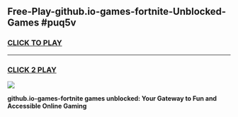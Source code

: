 
## Free-Play-github.io-games-fortnite-Unblocked-Games #puq5v
<h3>
<a href="https://news.freeplayer.one?title=github.io-games-fortnite&ref=8M">CLICK TO PLAY</a></h3>
<hr>

<h3>
<a href="https://news.freeplayer.one?title=github.io-games-fortnite&ref=8M">CLICK 2 PLAY</a>
  
</h3>

<a href="https://news.freeplayer.one?title=github.io-games-fortnite&ref=8M"><img src="https://clearcache.store/games.png"></a>


**github.io-games-fortnite games unblocked: Your Gateway to Fun and Accessible Online Gaming**
